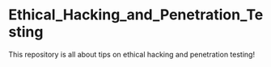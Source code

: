 # Ethical_Hacking_and_Penetration_Testing
This repository is all about tips on ethical hacking and penetration testing!

